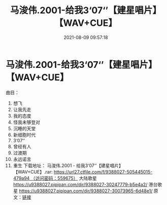 ﻿---
title: 马浚伟.2001-给我3‘07‘’【建星唱片】【WAV+CUE】
date: 2021-08-09 09:57:18
categories: WAV车载音乐、镜像
tags: 华语中文
---
# 马浚伟.2001-给我3‘07‘’【建星唱片】【WAV+CUE】

曲目：
01. 想飞
03. 让我先走
04. 我的态度
04. 怪我未够登对
05. 沉睡的天堂
06. 新细胞时代
07. 3‘07‘’
08. 曾经有人
09. 过渡期
10. 永远诺言
11. 重生
下载地址：
马浚伟.2001 -
给我3‘07‘’【建星唱片】【WAV+CUE】.rar: https://url27.ctfile.com/f/9388027-505445015-479a94 （访问密码：559675）
大陆歌星
https://u9388027.pipipan.com/dir/9388027-30247779-b5e4a2/
港台歌星
https://u9388027.pipipan.com/dir/9388027-30073965-6d48e1/
原文：[链接](https://blog.sina.com.cn/s/blog_1647c7e7601030t9u.html)
